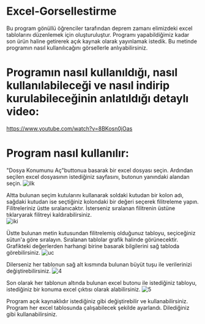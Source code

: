 # Excel-Gorsellestirme

Bu program gönüllü öğrenciler tarafından deprem zamanı elimizdeki excel tablolarını düzenlemek için oluşturuluştur. Programı yapabildiğimiz kadar son ürün haline getirerek açık kaynak olarak yayınlamak istedik. Bu metinde programın nasıl kullanılıcağını görsellerle anlıyabilirsiniz.

# Programın nasıl kullanıldığı, nasıl kullanılabileceği ve nasıl indirip kurulabileceğinin anlatıldığı detaylı video:
https://www.youtube.com/watch?v=8BKosn0jOas

# Program nasıl kullanılır:
"Dosya Konumunu Aç"buttonua basarak bir excel dosyası seçin. Ardından seçilen excel dosyasının istediğiniz sayfasını, butonun yanındaki alandan seçin. 
![ilk](https://user-images.githubusercontent.com/97800760/220604674-01378863-4df7-4692-93aa-6b4b8dc3f5b8.gif)

Altta bulunan seçim kutularını kullanarak soldaki kutudan bir kolon adı, sağdaki kutudan ise seçtiğiniz kolondaki bir değeri seçerek filitreleme yapın.
Filitreleriniz üstte sıralanıcaktır. 
İsterseniz sıralanan filitrenin üstüne tıklaryarak filitreyi kaldırabilirsiniz.  
![iki](https://user-images.githubusercontent.com/97800760/220604482-39960829-c767-406a-85d4-19f5ad65c6de.gif)

Üstte bulunan metin kutusundan filitrelemiş olduğunuz tabloyu, seçiceğiniz sütun'a göre sıralayın. 
Sıralanan tablolar grafik halinde görünecektir.
Grafikteki değerlerden harhangi birine basarak bilgilerini sağ tabloda görebilirsiniz. 
![uc](https://user-images.githubusercontent.com/97800760/220605204-83116a99-69a2-4ba7-b6c7-51705dc12cbe.gif)

Dilerseniz her tablonun sağ alt kısmında bulunan büyüt tuşu ile verilerinizi değiştirebilirsiniz.
![4](https://user-images.githubusercontent.com/97800760/220605431-25c77b83-6041-4124-9290-8161ed78f06e.gif)

Son olarak her tablonun altında bulunan excel butonu ile istediğiniz tabloyu, istediğiniz bir konuma excel çıktısı olarak alabilirsiniz.
![5](https://user-images.githubusercontent.com/97800760/220605794-59dd2dbc-c64f-4972-a0c3-9e339a77d024.gif)

Program açık kaynaklıdır istediğiniz gibi değiştirebilir ve kullanabilirsiniz.
Program her excel tablosunda çalışabilecek şekilde ayarlandı. Dilediğiniz gibi kullanabilirsiniz.

